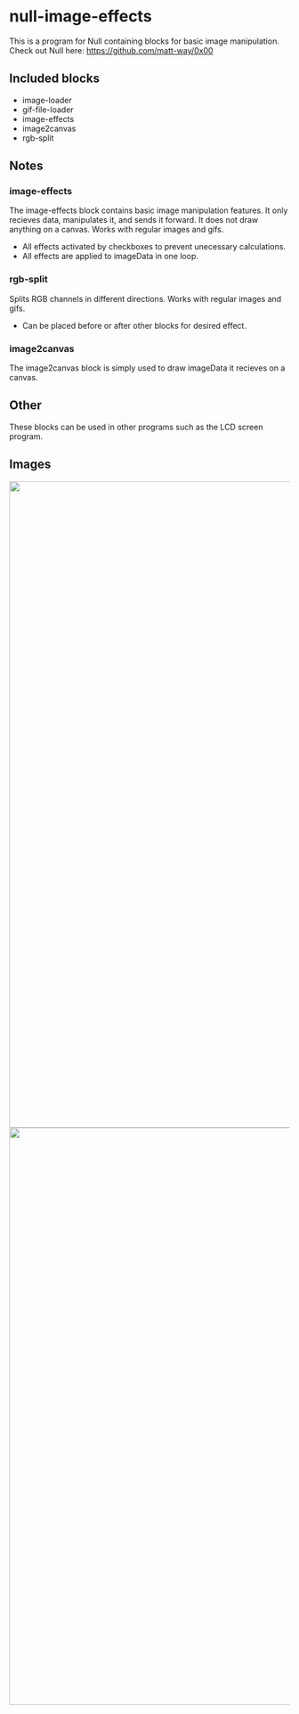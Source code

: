 # null-image-effects
This is a program for Null containing blocks for basic image manipulation. Check out Null here: https://github.com/matt-way/0x00

## Included blocks
- image-loader
- gif-file-loader
- image-effects
- image2canvas
- rgb-split

## Notes

### image-effects
The image-effects block contains basic image manipulation features. It only recieves data, manipulates it, and sends it forward. It does not draw anything on a canvas. Works with regular images and gifs.
- All effects activated by checkboxes to prevent unecessary calculations.
- All effects are applied to imageData in one loop. 

### rgb-split
Splits RGB channels in different directions. Works with regular images and gifs.
- Can be placed before or after other blocks for desired effect.

### image2canvas
The image2canvas block is simply used to draw imageData it recieves on a canvas.

## Other
These blocks can be used in other programs such as the LCD screen program.

## Images

<img width="1161" src="https://user-images.githubusercontent.com/22250686/161390879-7318566d-42ed-456d-b1a3-988cec6b59d4.png">

<img width="1037" src="https://user-images.githubusercontent.com/22250686/161390680-b422024e-f705-43cb-a143-49101405f422.png">


